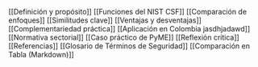 [[Definición y propósito]]
[[Funciones del NIST CSF]]
[[Comparación de enfoques]]
[[Similitudes clave]]
[[Ventajas y desventajas]]
[[Complementariedad práctica]]
[[Aplicación en Colombia jasdhjadawd]]
[[Normativa sectorial]]
[[Caso práctico de PyME]]
[[Reflexión crítica]]
[[Referencias]]
[[Glosario de Términos de Seguridad]]
[[Comparación en Tabla (Markdown)]]


